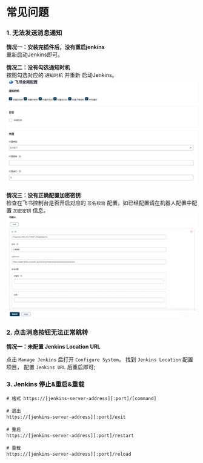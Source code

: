 # 常见问题

### 1. 无法发送消息通知

**情况一：安装完插件后，没有重启jenkins**  
    重新启动Jenkins即可。

**情况二：没有勾选通知时机**  
    按图勾选对应的 `通知时机` 并重新 启动Jenkins。
    ![](./img/faq-notification-timing.png)

**情况三：没有正确配置加密密钥**  
    检查在飞书控制台是否开启对应的 `签名校验` 配置，如已经配置请在机器人配置中配置 `加密密钥` 信息。
    ![](./img/faq-signature.png)

### 2. 点击消息按钮无法正常跳转

**情况一：未配置 Jenkins Location URL**

点击 `Manage Jenkins` 后打开 `Configure System`， 找到 `Jenkins Location` 配置项目， 配置 `Jenkins URL` 后重启即可;

### 3. Jenkins 停止&重启&重载

```shell
# 格式 https://[jenkins-server-address][:port]/[command]
 
# 退出
https://[jenkins-server-address][:port]/exit
 
# 重启
https://[jenkins-server-address][:port]/restart
 
# 重载
https://[jenkins-server-address][:port]/reload
```
